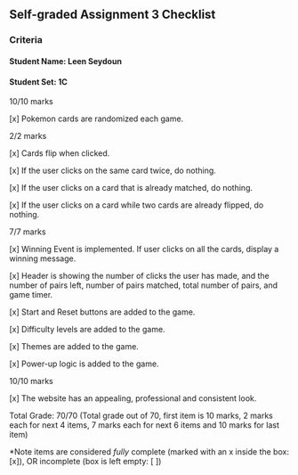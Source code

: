 ## Self-graded Assignment 3 Checklist

### Criteria

#### Student Name: Leen Seydoun
#### Student Set: 1C

10/10 marks

[x]  Pokemon cards are randomized each game.

2/2 marks

[x]  Cards flip when clicked.

[x]  If the user clicks on the same card twice, do nothing.

[x]  If the user clicks on a card that is already matched, do nothing.

[x]  If the user clicks on a card while two cards are already flipped, do nothing.

7/7 marks

[x]  Winning Event is implemented. If user clicks on all the cards, display a winning message.

[x]  Header is showing the number of clicks the user has made, and the number of pairs left, number of pairs matched, total number of pairs, and game timer.

[x]  Start and Reset buttons are added to the game.

[x]  Difficulty levels are added to the game.

[x]  Themes are added to the game.

[x]  Power-up logic is added to the game.

10/10 marks

[x]  The website has an appealing, professional and consistent look.

Total Grade:
  70/70 (Total grade out of 70, first item is 10 marks, 2 marks each for next 4 items, 7 marks each for next 6 items and 10 marks for last item)

*Note items are considered *fully* complete (marked with an x inside the box: [x]), OR incomplete (box is left empty: [ ])